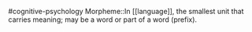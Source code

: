 #cognitive-psychology 
Morpheme::In [[language]], the smallest unit that carries meaning; may be a word or part of a word (prefix).
<!--SR:!2024-04-09,2,230-->